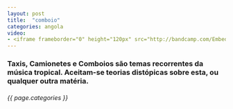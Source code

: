 ```yaml
---
layout: post
title:  "comboio"
categories: angola
video: 
- <iframe frameborder="0" height="120px" src="http://bandcamp.com/EmbeddedPlayer/album=4215932827/artwork=large/track=4112916409/transparent=true/" seamless></iframe>
---
```


### Taxis, Camionetes e Comboios são temas recorrentes da música tropical. Aceitam-se teorias distópicas sobre esta, ou qualquer outra matéria.
###### {{ page.categories }}